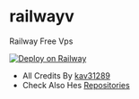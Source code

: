 # railwayv

Railway Free Vps

[![Deploy on Railway](https://railway.app/button.svg)](https://railway.app/new/template?template=https%3A%2F%2Fgithub.com%2FMJGaming1532%2Frailwayv)

- All Credits By [kav31289](https://github.com/kav31289)
- Check Also Hes [Repositories](https://github.com/kav31289/railwayv)
